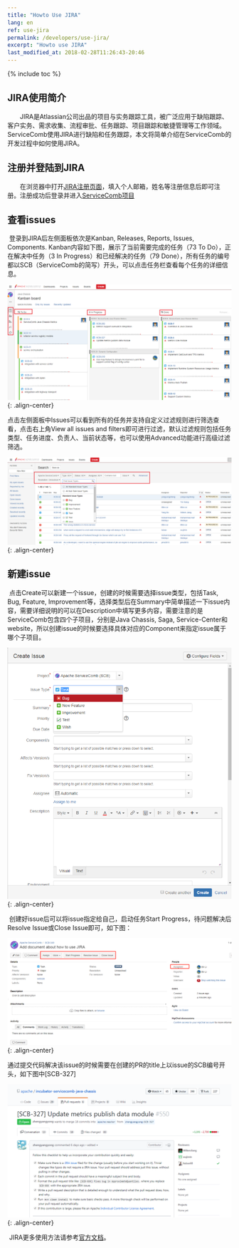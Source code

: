 ```yaml
---
title: "Howto Use JIRA"
lang: en
ref: use-jira
permalink: /developers/use-jira/
excerpt: "Howto use JIRA"
last_modified_at: 2018-02-28T11:26:43-20:46
---
```


{% include toc %}

## JIRA使用简介
　　JIRA是Atlassian公司出品的项目与实务跟踪工具，被广泛应用于缺陷跟踪、客户实务、需求收集、流程审批、任务跟踪、项目跟踪和敏捷管理等工作领域。ServiceComb使用JIRA进行缺陷和任务跟踪，本文将简单介绍在ServiceComb的开发过程中如何使用JIRA。

## 注册并登陆到JIRA
　　在浏览器中打开[JIRA注册页面](https://issues.apache.org/jira/secure/Signup!default.jspa)，填入个人邮箱，姓名等注册信息后即可注册。注册成功后登录并进入[ServiceComb项目](https://issues.apache.org/jira/projects/SCB/)

## 查看issues
​	登录到JIRA后左侧面板依次是Kanban, Releases, Reports, Issues, Components. Kanban内容如下图，展示了当前需要完成的任务（73 To Do），正在解决中任务（3 In Progress）和已经解决的任务（79 Done），所有任务的编号都以SCB（ServiceComb的简写）开头，可以点击任务栏查看每个任务的详细信息。

![](/assets/images/kanban.png){: .align-center}

​	点击左侧面板中Issues可以看到所有的任务并支持自定义过滤规则进行筛选查看，点击右上角View all issues and filters即可进行过滤，默认过滤规则包括任务类型、任务进度、负责人、当前状态等，也可以使用Advanced功能进行高级过滤筛选。

![](/assets/images/filter.png){: .align-center}

## 新建issue

​	点击Create可以新建一个issue，创建的时候需要选择issue类型，包括Task, Bug, Feature, Improvement等，选择类型后在Summary中简单描述一下issue内容，需要详细说明的可以在Description中填写更多内容，需要注意的是ServiceComb包含四个子项目，分别是Java Chassis, Saga, Service-Center和website，所以创建issue的时候要选择具体对应的Component来指定issue属于哪个子项目。

![](/assets/images/issue.png){: .align-center}

​	创建好issue后可以将issue指定给自己，启动任务Start Progress，待问题解决后Resolve Issue或Close Issue即可，如下图：

![](/assets/images/progress.png){: .align-center}

​	通过提交代码解决该issue的时候需要在创建的PR的title上以issue的SCB编号开头，如下图中[SCB-327]

![](/assets/images/pr.png){: .align-center}

​	JIRA更多使用方法请参考[官方文档](https://confluence.atlassian.com/jiracoreserver076/getting-started-as-a-user-945112029.html)。
